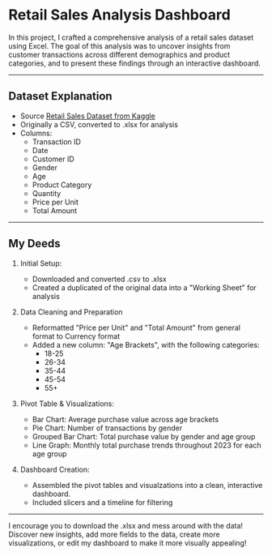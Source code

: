 # Retail Sales Analysis Dashboard

In this project, I crafted a comprehensive analysis of a retail sales dataset using Excel. The goal of this analysis was to uncover insights from customer transactions across different demographics and product categories, and to present these findings through an interactive dashboard. 

-----

## Dataset Explanation 

- Source [Retail Sales Dataset from Kaggle](https://www.kaggle.com/datasets/mohammadtalib786/retail-sales-dataset)
- Originally a CSV, converted to .xlsx for analysis
- Columns:
  - Transaction ID
  - Date
  - Customer ID
  - Gender
  - Age
  - Product Category
  - Quantity
  - Price per Unit
  - Total Amount

-----

## My Deeds

1. Initial Setup:
   - Downloaded and converted .csv to .xlsx
   - Created a duplicated of the original data into a "Working Sheet" for analysis

2. Data Cleaning and Preparation
   - Reformatted "Price per Unit" and "Total Amount" from general format to Currency format
   - Added a new column: "Age Brackets", with the following categories:
       - 18-25
       - 26-34
       - 35-44
       - 45-54
       - 55+

3. Pivot Table & Visualizations:
   - Bar Chart: Average purchase value across age brackets
   - Pie Chart: Number of transactions by gender
   - Grouped Bar Chart: Total purchase value by gender and age group
   - Line Graph: Monthly total purchase trends throughout 2023 for each age group

 4. Dashboard Creation:
    - Assembled the pivot tables and visualzations into a clean, interactive dashboard.
    - Included slicers and a timeline for filtering 

-----
I encourage you to download the .xlsx and mess around with the data! Discover new insights, add more fields to the data, create more visualizations, or edit my dashboard to make it more visually appealing!

